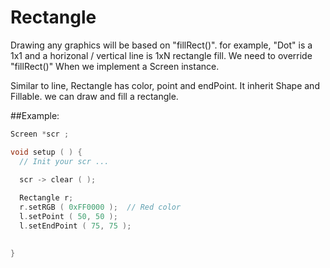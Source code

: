 # Rectangle

Drawing any graphics will be based on "fillRect()". for example, "Dot" is a 1x1 and a horizonal / vertical line is 1xN rectangle fill. We need to override "fillRect()" When we implement a Screen instance.

Similar to line, Rectangle has color, point and endPoint.
It inherit Shape and Fillable. we can draw and fill a rectangle.

##Example:
```cpp
Screen *scr ;

void setup ( ) {
  // Init your scr ...
  
  scr -> clear ( );

  Rectangle r;
  r.setRGB ( 0xFF0000 );  // Red color
  l.setPoint ( 50, 50 );
  l.setEndPoint ( 75, 75 );

                                                                                                                                                                                                                                                                                                                                                                                                                                                                                                                                                                                                                                                                                                                                                                                                                                                                                                                                                                                                                                                                                                                                                                                                                                                                                                                                                                                                                                                                                                                                                                                                                                  
}
```
